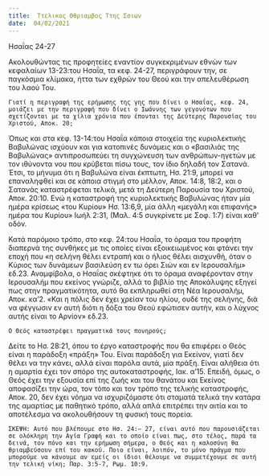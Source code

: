 ```yaml
---
title:  Ττελικος Θθριαμβος Ττης Σσιων
date:  04/02/2021
---
```


Ησαΐας 24-27

Ακολουθώντας τις προφητείες εναντίον συγκεκριμένων εθνών των κεφαλαίων 13-23:του Ησαΐα, τα κεφ. 24-27, περιγράφουν την, σε παγκόσμια κλίμακα, ήττα των εχθρών του Θεού και την απελευθέρωση του λαού Του.

`Γιατί η περιγραφή της ερήμωσης της γης που δίνει ο Ησαΐας, κεφ. 24, μοιάζει με την περιγραφή που δίνει ο Ιωάννης των γεγονότων που σχετίζονται με τα χίλια χρόνια που έπονται της Δεύτερης Παρουσίας του Χριστού, Αποκ. 20;`

Όπως και στα κεφ. 13-14:του Ησαΐα κάποια στοιχεία της κυριολεκτικής Βαβυλώνας ισχύουν και για κατοπινές δυνάμεις και ο «βασιλιάς της Βαβυλώνας» αντιπροσωπεύει τη συγχώνευση των ανθρώπων-ηγετών με τον ιθύνοντα νου που κρύβεται πίσω τους, τον ίδιο δηλαδή τον Σατανά. Έτσι, το μήνυμα ότι η Βαβυλώνα είναι έκπτωτη, Ησ. 21:9, μπορεί να επαναληφθεί και σε κάποια στιγμή στο μέλλον, Αποκ. 14:8, 18:2, και ο Σατανάς καταστρέφεται τελικά, μετά τη Δεύτερη Παρουσία του Χριστού, Αποκ. 20:10. Ενώ η καταστροφή της κυριολεκτικής Βαβυλώνας ήταν μία ημέρα κρίσεως «του Κυρίου» Ησ. 13:6,9, μία άλλη «μεγάλη και επιφανής» ημέρα του Κυρίου» Ιωήλ 2:31, (Μαλ. 4:5 συγκρίνετε με Σοφ. 1:7) είναι καθ’ οδόν.

Κατά παρόμοιο τρόπο, στο κεφ. 24:του Ησαΐα, το όραμα του προφήτη διαπερνά της συνθήκες με τις οποίες είναι εξοικειωμένος και φτάνει την εποχή που «η σελήνη θέλει εντραπή και ο ήλιος θέλει αισχυνθή, όταν ο Κύριος των δυνάμεων βασιλεύση εν τω όρει Σιών και εν Ιερουσαλήμ» εδ.23. Αναμφίβολα, ο Ησαΐας σκέφτηκε ότι το όραμα αναφέρονταν στην Ιερουσαλήμ που εκείνος γνώριζε, αλλά το βιβλίο της Αποκάλυψης εξηγεί πως στην πραγματικότητα, αυτό θα εκπληρωθεί στη Νέα Ιερουσαλήμ, Αποκ. κα’2. «Και η πόλις δεν έχει χρείαν του ηλίου, ουδέ της σελήνης, διά να φέγγωσιν εν αυτή διότι η δόξα του Θεού εφώτισεν αυτήν, και ο λύχνος αυτής είναι το Αρνίον» εδ.23.

`Ο Θεός καταστρέφει πραγματικά τους πονηρούς;  `

Δείτε το Ησ. 28:21, όπου το έργο καταστροφής που θα επιφέρει ο Θεός είναι η παράδοξη «πράξη» Του. Είναι παράδοξη για Εκείνον, γιατί δεν θέλει να την κάνει, αλλά είναι παρόλα αυτά, μία πράξη. Είναι αλήθεια ότι η αμαρτία έχει τον σπόρο της αυτοκαταστροφής, Ιακ. α’15. Επειδή, όμως, ο Θεός έχει την εξουσία επί της ζωής και του θανάτου και Εκείνος αποφασίζει την ώρα, τον τόπο και τον τρόπο της τελικής καταστροφής, Αποκ. 20, δεν έχει νόημα να ισχυριζόμαστε ότι σταματά τελικά την κατάρα της αμαρτίας με παθητικό τρόπο, αλλά απλά επιτρέπει την αιτία και το αποτέλεσμα να ακολουθήσουν τη φυσική τους πορεία.

`ΣΚΕΨΗ: Αυτό που βλέπουμε στο Ησ. 24:– 27, είναι αυτό που παρουσιάζεται σε ολόκληρη την Αγία Γραφή και το οποίο είναι πως, στο τέλος, παρά τα δεινά, τον πόνο και την ερήμωση σήμερα, ο Θεός και η καλοσύνη θα θριαμβεύσουν επί του κακού. Ποιο είναι, λοιπόν, το μόνο πράγμα που μπορούμε να κάνουμε αν εμείς οι ίδιοι θέλουμε να συμμετέχουμε σε αυτή την τελική νίκη; Παρ. 3:5-7, Ρωμ. 10:9.`